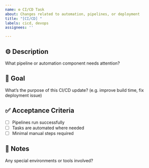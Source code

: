 ```yaml
---
name: ⚙️ CI/CD Task
about: Changes related to automation, pipelines, or deployment
title: "[CI/CD] "
labels: cicd, devops
assignees: ''

---
```


## ⚙️ Description

What pipeline or automation component needs attention?

## 🎯 Goal

What’s the purpose of this CI/CD update? (e.g. improve build time, fix deployment issue)

## ✅ Acceptance Criteria

- [ ] Pipelines run successfully
- [ ] Tasks are automated where needed
- [ ] Minimal manual steps required

## 🧾 Notes

Any special environments or tools involved?